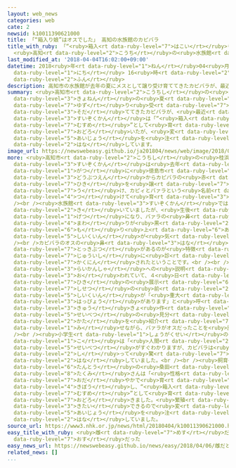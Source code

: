 ```yaml
---
layout: web_news
categories: web
cate: 2
newsid: k10011390621000
title: 「“箱入り娘”はオスでした」 高知の水族館のカピバラ
title_with_ruby: 「“<ruby>箱入<rt data-ruby-level="7">はこい</rt></ruby>り<ruby>娘<rt data-ruby-level="7">むすめ</rt></ruby>”はオスでした」
  <ruby>高知<rt data-ruby-level="2">こうち</rt></ruby>の<ruby>水族館<rt data-ruby-level="3">すいぞくかん</rt></ruby>のカピバラ
last_modified_at: '2018-04-04T16:02:00+09:00'
datetime: 2018<ruby>年<rt data-ruby-level="1">ねん</rt></ruby>04<ruby>月<rt data-ruby-level="1">がつ</rt></ruby>04<ruby>日<rt
  data-ruby-level="1">にち</rt></ruby> 16<ruby>時<rt data-ruby-level="2">じ</rt></ruby>02<ruby>分<rt
  data-ruby-level="2">ふん</rt></ruby>
description: 高知市の水族館が去年の夏にメスとして譲り受け育ててきたカピバラが、最近になってオスであることがわかりました。水族館は「“箱入り娘”として育ててきたので驚いたが、変わらず愛情を注いでいきたい」と話しています。
summary: <ruby>高知市<rt data-ruby-level="2">こうちし</rt></ruby>の<ruby>水族館<rt data-ruby-level="3">すいぞくかん</rt></ruby>が<ruby>去年<rt
  data-ruby-level="3">きょねん</rt></ruby>の<ruby>夏<rt data-ruby-level="2">なつ</rt></ruby>にメスとして<ruby>譲<rt
  data-ruby-level="7">ゆず</rt></ruby>り<ruby>受<rt data-ruby-level="7">う</rt></ruby>け<ruby>育<rt
  data-ruby-level="3">そだ</rt></ruby>ててきたカピバラが、<ruby>最近<rt data-ruby-level="4">さいきん</rt></ruby>になってオスであることがわかりました。<ruby>水族館<rt
  data-ruby-level="3">すいぞくかん</rt></ruby>は「“<ruby>箱入<rt data-ruby-level="7">はこい</rt></ruby>り<ruby>娘<rt
  data-ruby-level="7">むすめ</rt></ruby>”として<ruby>育<rt data-ruby-level="3">そだ</rt></ruby>ててきたので<ruby>驚<rt
  data-ruby-level="7">おどろ</rt></ruby>いたが、<ruby>変<rt data-ruby-level="4">か</rt></ruby>わらず<ruby>愛情<rt
  data-ruby-level="5">あいじょう</rt></ruby>を<ruby>注<rt data-ruby-level="3">そそ</rt></ruby>いでいきたい」と<ruby>話<rt
  data-ruby-level="2">はな</rt></ruby>しています。
image_url: https://newswebeasy.github.io/ja201804/news/web/image/2018/04/04/K10011390621_1804041600_1804041602_01_02.jpg
more: <ruby>高知市<rt data-ruby-level="2">こうちし</rt></ruby>の<ruby>桂浜<rt data-ruby-level="8">かつらはま</rt></ruby><ruby>水族館<rt
  data-ruby-level="3">すいぞくかん</rt></ruby>は<ruby>去年<rt data-ruby-level="3">きょねん</rt></ruby>８<ruby>月<rt
  data-ruby-level="1">がつ</rt></ruby>に<ruby>徳島市<rt data-ruby-level="5">とくしまし</rt></ruby>の<ruby>動物園<rt
  data-ruby-level="3">どうぶつえん</rt></ruby>からカピバラの<ruby>赤<rt data-ruby-level="1">あか</rt></ruby>ちゃん２<ruby>匹<rt
  data-ruby-level="7">ひき</rt></ruby>を<ruby>譲<rt data-ruby-level="7">ゆず</rt></ruby>り<ruby>受<rt
  data-ruby-level="7">う</rt></ruby>け、カピィとバァラという<ruby>名前<rt data-ruby-level="2">なまえ</rt></ruby>を<ruby>付<rt
  data-ruby-level="4">つ</rt></ruby>けて<ruby>育<rt data-ruby-level="3">そだ</rt></ruby>てています。<br
  /><br /><ruby>水族館<rt data-ruby-level="3">すいぞくかん</rt></ruby>では２<ruby>匹<rt data-ruby-level="7">ひき</rt></ruby>ともメスだと<ruby>聞<rt
  data-ruby-level="2">き</rt></ruby>いていましたが、<ruby>生後<rt data-ruby-level="2">せいご</rt></ruby>１０か<ruby>月<rt
  data-ruby-level="1">げつ</rt></ruby>になり、バァラの<ruby>鼻<rt data-ruby-level="3">はな</rt></ruby>の<ruby>周<rt
  data-ruby-level="4">まわ</rt></ruby>りが<ruby>黒<rt data-ruby-level="2">くろ</rt></ruby>くなって<ruby>盛<rt
  data-ruby-level="6">も</rt></ruby>り<ruby>上<rt data-ruby-level="6">あ</rt></ruby>がってきたことに<ruby>飼育員<rt
  data-ruby-level="5">しいくいん</rt></ruby>が<ruby>気<rt data-ruby-level="1">き</rt></ruby>づきました。<br
  /><br />カピバラのオスの<ruby>鼻<rt data-ruby-level="3">はな</rt></ruby>には「モリージョ」という<ruby>突起物<rt
  data-ruby-level="7">とっきぶつ</rt></ruby>があるのが<ruby>特徴<rt data-ruby-level="7">とくちょう</rt></ruby>で、<ruby>獣医師<rt
  data-ruby-level="7">じゅういし</rt></ruby>に<ruby>診<rt data-ruby-level="7">み</rt></ruby>せたところ、バァラはオスだと<ruby>確認<rt
  data-ruby-level="7">かくにん</rt></ruby>されたということです。<br /><br /><ruby>水族館<rt data-ruby-level="3">すいぞくかん</rt></ruby>では<ruby>来館者<rt
  data-ruby-level="3">らいかんしゃ</rt></ruby>への<ruby>説明<rt data-ruby-level="4">せつめい</rt></ruby>に<ruby>追<rt
  data-ruby-level="3">お</rt></ruby>われていて、４<ruby>日<rt data-ruby-level="1">にち</rt></ruby>は２<ruby>匹<rt
  data-ruby-level="7">ひき</rt></ruby>の<ruby>展示<rt data-ruby-level="6">てんじ</rt></ruby><ruby>施設<rt
  data-ruby-level="7">しせつ</rt></ruby>の<ruby>前<rt data-ruby-level="2">まえ</rt></ruby>で<ruby>飼育員<rt
  data-ruby-level="5">しいくいん</rt></ruby>が「<ruby>重大<rt data-ruby-level="3">じゅうだい</rt></ruby><ruby>発表<rt
  data-ruby-level="3">はっぴょう</rt></ruby>があります」と<ruby>呼<rt data-ruby-level="6">よ</rt></ruby>びかけ、<ruby>急<rt
  data-ruby-level="3">きゅう</rt></ruby>きょ<ruby>作<rt data-ruby-level="2">つく</rt></ruby>った<ruby>性別<rt
  data-ruby-level="5">せいべつ</rt></ruby>の<ruby>見分<rt data-ruby-level="2">みわ</rt></ruby>け<ruby>方<rt
  data-ruby-level="2">かた</rt></ruby>を<ruby>紹介<rt data-ruby-level="7">しょうかい</rt></ruby>するイラストを<ruby>見<rt
  data-ruby-level="1">み</rt></ruby>せながら、バァラがオスだったことを<ruby>説明<rt data-ruby-level="4">せつめい</rt></ruby>していました。<br
  /><br /><ruby>小学生<rt data-ruby-level="1">しょうがくせい</rt></ruby>の<ruby>男<rt data-ruby-level="1">おとこ</rt></ruby>の<ruby>子<rt
  data-ruby-level="1">こ</rt></ruby>は「<ruby>人間<rt data-ruby-level="2">にんげん</rt></ruby>は<ruby>性別<rt
  data-ruby-level="5">せいべつ</rt></ruby>がすぐわかりますが、カピバラは<ruby>見<rt data-ruby-level="1">み</rt></ruby>ただけではわかりづらいのでオスだと<ruby>知<rt
  data-ruby-level="2">し</rt></ruby>って<ruby>驚<rt data-ruby-level="7">おどろ</rt></ruby>きました」と<ruby>話<rt
  data-ruby-level="2">はな</rt></ruby>していました。<br /><br /><ruby>飼育<rt data-ruby-level="5">しいく</rt></ruby><ruby>担当<rt
  data-ruby-level="6">たんとう</rt></ruby>の<ruby>桑田<rt data-ruby-level="7">くわた</rt></ruby><ruby>匠<rt
  data-ruby-level="8">たくみ</rt></ruby>さんは「<ruby>性格<rt data-ruby-level="5">せいかく</rt></ruby>が<ruby>穏<rt
  data-ruby-level="7">おだ</rt></ruby>やかで<ruby>育<rt data-ruby-level="3">そだ</rt></ruby>てやすいのでメスを<ruby>希望<rt
  data-ruby-level="4">きぼう</rt></ruby>し、“<ruby>箱入<rt data-ruby-level="7">はこい</rt></ruby>り<ruby>娘<rt
  data-ruby-level="7">むすめ</rt></ruby>”として<ruby>育<rt data-ruby-level="3">そだ</rt></ruby>ててきたので<ruby>驚<rt
  data-ruby-level="7">おどろ</rt></ruby>きました。<ruby>繁殖<rt data-ruby-level="7">はんしょく</rt></ruby>も<ruby>期待<rt
  data-ruby-level="3">きたい</rt></ruby>できるので<ruby>変<rt data-ruby-level="4">か</rt></ruby>わらず<ruby>愛情<rt
  data-ruby-level="5">あいじょう</rt></ruby>を<ruby>注<rt data-ruby-level="3">そそ</rt></ruby>いでいきたい」と<ruby>話<rt
  data-ruby-level="2">はな</rt></ruby>していました。
source_url: https://www3.nhk.or.jp/news/html/20180404/k10011390621000.html
easy_title_with_ruby: <ruby>雌<rt data-ruby-level="7">めす</rt></ruby>だと<ruby>思<rt data-ruby-level="2">おも</rt></ruby>っていたカピバラは<ruby>雄<rt
  data-ruby-level="7">おす</rt></ruby>だった
easy_news_url: https://newswebeasy.github.io/news/easy/2018/04/06/雌だと思っていたカピバラは雄だった
related_news: []
...
```

